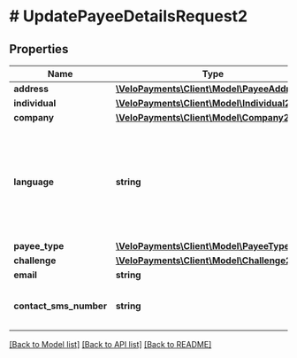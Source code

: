 # # UpdatePayeeDetailsRequest2

## Properties

Name | Type | Description | Notes
------------ | ------------- | ------------- | -------------
**address** | [**\VeloPayments\Client\Model\PayeeAddress2**](PayeeAddress2.md) |  | [optional]
**individual** | [**\VeloPayments\Client\Model\Individual2**](Individual2.md) |  | [optional]
**company** | [**\VeloPayments\Client\Model\Company2**](Company2.md) |  | [optional]
**language** | **string** | An IETF BCP 47 language code which has been configured for use within this Velo environment.&lt;BR&gt; See the /v1/supportedLanguages endpoint to list the available codes for an environment. | [optional]
**payee_type** | [**\VeloPayments\Client\Model\PayeeType2**](PayeeType2.md) |  | [optional]
**challenge** | [**\VeloPayments\Client\Model\Challenge2**](Challenge2.md) |  | [optional]
**email** | **string** |  | [optional]
**contact_sms_number** | **string** | The phone number of a device that the payee wishes to receive sms messages on | [optional]

[[Back to Model list]](../../README.md#models) [[Back to API list]](../../README.md#endpoints) [[Back to README]](../../README.md)
